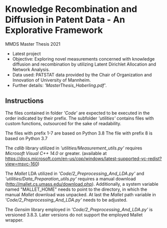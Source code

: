 # Knowledge Recombination and Diffusion in Patent Data - An Explorative Framework
MMDS Master Thesis 2021

* Latest project
* Objective: Exploring novel measurements concerned with knowledge diffusion and recombination by utilizing Latent Dirichlet Allocation and Network Analysis.  
* Data used: PATSTAT data provided by the Chair of Organization and Innovation of University of Mannheim.  
* Further details: *\'MasterThesis_Haberling.pdf\'*. 

## Instructions

The files contained in folder *\'Code\'* are expected to be executed  in the order indicated by their prefix.
The subfolder *\'utilities\'* contains files with custom functions, outsourced for the sake of readability.

The files with prefix 1-7 are based on Python 3.8
The file with prefix 8 is based on Python 3.7

The *cdlib* library utilized in *\'utilities/Measurement_utils.py\'* requires *Microsoft Visual C++ 14.0* or greater. (available at  
https://docs.microsoft.com/en-us/cpp/windows/latest-supported-vc-redist?view=msvc-160)

The *Mallet* LDA utilized in *\'Code/2_Preprocessing_And_LDA.py\'* and *\'utilities/Data_Preparation_utils.py\'* requires a manual download (http://mallet.cs.umass.edu/download.php). Additionally, a system variable named "MALLET_HOME" needs to point to the directory, in which the manual 
*Mallet* download was unpacked. At last the *Mallet* path variable in *\'Code/2_Preprocessing_And_LDA.py\'* needs to be adjusted.

The *Gensim* library employed in *\'Code/2_Preprocessing_And_LDA.py\'* is versioned 3.8.3. Later versions do not support the employed Mallet wrapper.
